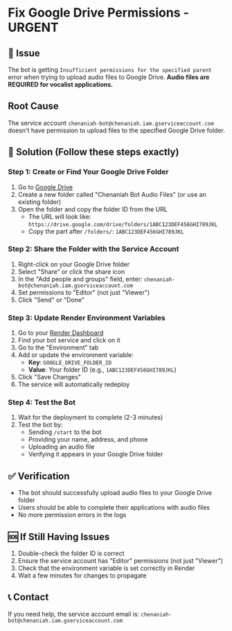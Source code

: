 # Fix Google Drive Permissions - URGENT

## 🚨 Issue
The bot is getting `Insufficient permissions for the specified parent` error when trying to upload audio files to Google Drive. **Audio files are REQUIRED for vocalist applications.**

## Root Cause
The service account `chenaniah-bot@chenaniah.iam.gserviceaccount.com` doesn't have permission to upload files to the specified Google Drive folder.

## 🔧 Solution (Follow these steps exactly)

### Step 1: Create or Find Your Google Drive Folder
1. Go to [Google Drive](https://drive.google.com)
2. Create a new folder called "Chenaniah Bot Audio Files" (or use an existing folder)
3. Open the folder and copy the folder ID from the URL
   - The URL will look like: `https://drive.google.com/drive/folders/1ABC123DEF456GHI789JKL`
   - Copy the part after `/folders/`: `1ABC123DEF456GHI789JKL`

### Step 2: Share the Folder with the Service Account
1. Right-click on your Google Drive folder
2. Select "Share" or click the share icon
3. In the "Add people and groups" field, enter: `chenaniah-bot@chenaniah.iam.gserviceaccount.com`
4. Set permissions to "Editor" (not just "Viewer")
5. Click "Send" or "Done"

### Step 3: Update Render Environment Variables
1. Go to your [Render Dashboard](https://dashboard.render.com)
2. Find your bot service and click on it
3. Go to the "Environment" tab
4. Add or update the environment variable:
   - **Key**: `GOOGLE_DRIVE_FOLDER_ID`
   - **Value**: Your folder ID (e.g., `1ABC123DEF456GHI789JKL`)
5. Click "Save Changes"
6. The service will automatically redeploy

### Step 4: Test the Bot
1. Wait for the deployment to complete (2-3 minutes)
2. Test the bot by:
   - Sending `/start` to the bot
   - Providing your name, address, and phone
   - Uploading an audio file
   - Verifying it appears in your Google Drive folder

## ✅ Verification
- The bot should successfully upload audio files to your Google Drive folder
- Users should be able to complete their applications with audio files
- No more permission errors in the logs

## 🆘 If Still Having Issues
1. Double-check the folder ID is correct
2. Ensure the service account has "Editor" permissions (not just "Viewer")
3. Check that the environment variable is set correctly in Render
4. Wait a few minutes for changes to propagate

## 📞 Contact
If you need help, the service account email is: `chenaniah-bot@chenaniah.iam.gserviceaccount.com`
